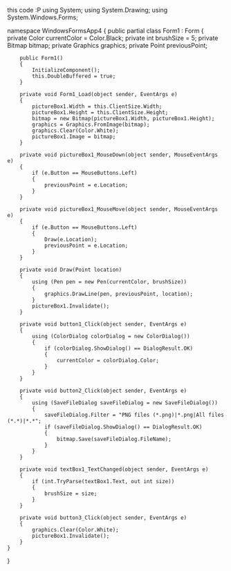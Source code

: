 this code :P
using System;
using System.Drawing;
using System.Windows.Forms;

namespace WindowsFormsApp4
{
    public partial class Form1 : Form
    {
        private Color currentColor = Color.Black;
        private int brushSize = 5;
        private Bitmap bitmap;
        private Graphics graphics;
        private Point previousPoint;

        public Form1()
        {
            InitializeComponent();
            this.DoubleBuffered = true;
        }

        private void Form1_Load(object sender, EventArgs e)
        {
            pictureBox1.Width = this.ClientSize.Width;
            pictureBox1.Height = this.ClientSize.Height;
            bitmap = new Bitmap(pictureBox1.Width, pictureBox1.Height);
            graphics = Graphics.FromImage(bitmap);
            graphics.Clear(Color.White);
            pictureBox1.Image = bitmap;
        }

        private void pictureBox1_MouseDown(object sender, MouseEventArgs e)
        {
            if (e.Button == MouseButtons.Left)
            {
                previousPoint = e.Location;
            }
        }

        private void pictureBox1_MouseMove(object sender, MouseEventArgs e)
        {
            if (e.Button == MouseButtons.Left)
            {
                Draw(e.Location);
                previousPoint = e.Location;
            }
        }

        private void Draw(Point location)
        {
            using (Pen pen = new Pen(currentColor, brushSize))
            {
                graphics.DrawLine(pen, previousPoint, location);
            }
            pictureBox1.Invalidate();
        }

        private void button1_Click(object sender, EventArgs e)
        {
            using (ColorDialog colorDialog = new ColorDialog())
            {
                if (colorDialog.ShowDialog() == DialogResult.OK)
                {
                    currentColor = colorDialog.Color;
                }
            }
        }

        private void button2_Click(object sender, EventArgs e)
        {
            using (SaveFileDialog saveFileDialog = new SaveFileDialog())
            {
                saveFileDialog.Filter = "PNG files (*.png)|*.png|All files (*.*)|*.*";
                if (saveFileDialog.ShowDialog() == DialogResult.OK)
                {
                    bitmap.Save(saveFileDialog.FileName);
                }
            }
        }

        private void textBox1_TextChanged(object sender, EventArgs e)
        {
            if (int.TryParse(textBox1.Text, out int size))
            {
                brushSize = size;
            }
        }

        private void button3_Click(object sender, EventArgs e)
        {
            graphics.Clear(Color.White);
            pictureBox1.Invalidate();
        }
    }
}
